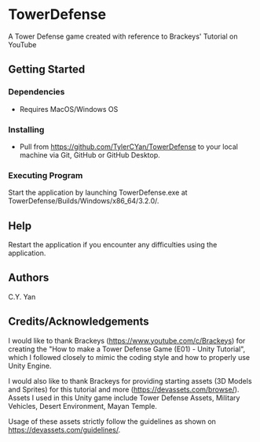 # TowerDefense
A Tower Defense game created with reference to Brackeys' Tutorial on YouTube

## Getting Started

### Dependencies
- Requires MacOS/Windows OS

### Installing
- Pull from https://github.com/TylerCYan/TowerDefense to your local machine via Git, GitHub or GitHub Desktop. 

### Executing Program
Start the application by launching TowerDefense.exe at TowerDefense/Builds/Windows/x86_64/3.2.0/.

## Help
Restart the application if you encounter any difficulties using the application.

## Authors
C.Y. Yan






## Credits/Acknowledgements
I would like to thank Brackeys (https://www.youtube.com/c/Brackeys) for creating the "How to make a Tower Defense Game (E01) - Unity Tutorial", which I followed closely to mimic the coding style and how to properly use Unity Engine.

I would also like to thank Brackeys for providing starting assets (3D Models and Sprites) for this tutorial and more (https://devassets.com/browse/).
Assets I used in this Unity game include Tower Defense Assets, Military Vehicles, Desert Environment, Mayan Temple.

Usage of these assets strictly follow the guidelines as shown on https://devassets.com/guidelines/.
